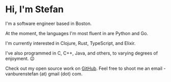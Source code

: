 # Hi, I'm Stefan

I'm a software engineer based in Boston.

At the moment, the languages I'm most fluent in are Python and Go.

I'm currently interested in Clojure, Rust, TypeScript, and Elixir.

I've also programmed in C, C++, Java, and others, to varying degrees of enjoyment. 😉

Check out my open source work on [GitHub](https://github.com/svanburen).
Feel free to shoot me an email - vanburenstefan (at) gmail (dot) com.
